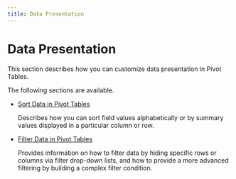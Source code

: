 ```yaml
---
title: Data Presentation
---
```

# Data Presentation
This section describes how you can customize data presentation in Pivot Tables.

The following sections are available.
* [Sort Data in Pivot Tables](../../../interface-elements-for-web/articles/pivot-table/data-presentation/sort-data-in-pivot-tables.md)
	
	Describes how you can sort field values alphabetically or by summary values displayed in a particular column or row.
* [Filter Data in Pivot Tables](../../../interface-elements-for-web/articles/pivot-table/data-presentation/filter-data-in-pivot-tables.md)
	
	Provides information on how to filter data by hiding specific rows or columns via filter drop-down lists, and how to provide a more advanced filtering by building a complex filter condition.